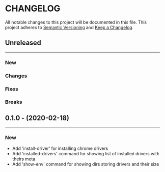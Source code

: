 # CHANGELOG

All notable changes to this project will be documented in this file.
This project adheres to [Semantic Versioning](http://semver.org/) and [Keep a Changelog](http://keepachangelog.com/).


## Unreleased
---

### New

### Changes

### Fixes

### Breaks


## 0.1.0 - (2020-02-18)
---

### New
* Add 'install-driver' for installing chrome drivers
* Add 'installed-drivers' command for showing list of installed drivers with theirs meta
* Add 'show-env' command for showing dirs storing drivers and their size


